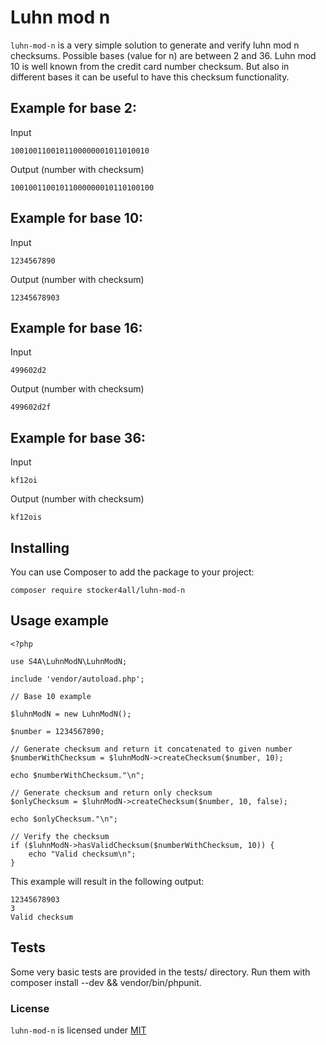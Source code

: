 # Luhn mod n

`luhn-mod-n` is a very simple solution to generate and verify luhn mod n checksums. Possible bases (value for n) are between 2 and 36. Luhn mod 10 is well known from the credit card number checksum. But also in different bases it can be useful to have this checksum functionality.

## Example for base 2:

Input
```
1001001100101100000001011010010
```

Output (number with checksum)
```
10010011001011000000010110100100
```

## Example for base 10:

Input
```
1234567890
```

Output (number with checksum)
```
12345678903
```

## Example for base 16:

Input
```
499602d2
```

Output (number with checksum)
```
499602d2f
```

## Example for base 36:

Input
```
kf12oi
```
Output (number with checksum)
```
kf12ois
```

## Installing
You can use Composer to add the package to your project:
```
composer require stocker4all/luhn-mod-n
```


## Usage example
```
<?php

use S4A\LuhnModN\LuhnModN;

include 'vendor/autoload.php';

// Base 10 example

$luhnModN = new LuhnModN();

$number = 1234567890;

// Generate checksum and return it concatenated to given number
$numberWithChecksum = $luhnModN->createChecksum($number, 10);

echo $numberWithChecksum."\n";

// Generate checksum and return only checksum
$onlyChecksum = $luhnModN->createChecksum($number, 10, false);

echo $onlyChecksum."\n";

// Verify the checksum
if ($luhnModN->hasValidChecksum($numberWithChecksum, 10)) {
    echo "Valid checksum\n";
}
```
This example will result in the following output:

```
12345678903
3
Valid checksum
```

## Tests
Some very basic tests are provided in the tests/ directory. Run them with composer install --dev && vendor/bin/phpunit.

### License
`luhn-mod-n` is licensed under [MIT](./LICENSE)